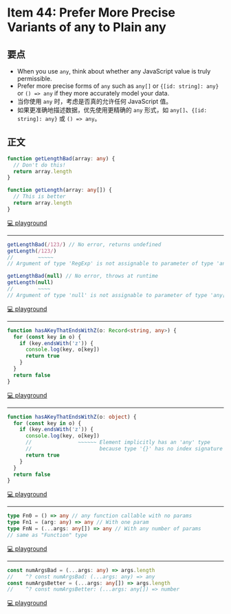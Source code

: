 # Item 44: Prefer More Precise Variants of any to Plain any

## 要点

- When you use `any`, think about whether any JavaScript value is truly permissible.
- Prefer more precise forms of `any` such as `any[]` or `{[id: string]: any}` or `() => any` if they more accurately model your data.
- 当你使用 `any` 时，考虑是否真的允许任何 JavaScript 值。
- 如果更准确地描述数据，优先使用更精确的 `any` 形式，如 `any[]`、`{[id: string]: any}` 或 `() => any`。

## 正文

```ts
function getLengthBad(array: any) {
  // Don't do this!
  return array.length
}

function getLength(array: any[]) {
  // This is better
  return array.length
}
```

[💻 playground](https://www.typescriptlang.org/play/?ts=5.4.5#code/GYVwdgxgLglg9mABAcwKZQDKrMqALAIQEMATACiICdKiBPALkSLFoEpEBvRRAeh8QAiCAORREJOInwwAzgEIAUN0roQlJFRq0AdABtsuPAG4FAXwULQkWAhTosOfBWp1GzWgG0Auuy69+ACp4soghAEboUKiUSogqUGoaLjr6jsZmCkA)

---

```ts
getLengthBad(/123/) // No error, returns undefined
getLength(/123/)
//        ~~~~~
// Argument of type 'RegExp' is not assignable to parameter of type 'any[]'.

getLengthBad(null) // No error, throws at runtime
getLength(null)
//        ~~~~
// Argument of type 'null' is not assignable to parameter of type 'any[]'.
```

[💻 playground](https://www.typescriptlang.org/play/?ts=5.4.5#code/GYVwdgxgLglg9mABAcwKZQDKrMqALAIQEMATACiICdKiBPALkSLFoEpEBvRRAeh8QAiCAORREJOInwwAzgEIAUN0roQlJFRq0AdABtsuPAG4FAXwULQkWAhTosOfBWp1GzWgG0Auuy69+ACp4soghAEboUKiUSogqUGoaLjr6jsZmCmiYBvjE5DwAjABMAMw8rEbcfIgAcpLRlHCUADRxquoyiOAkqMAwYKgkmfY5eGSFpeUm1dyz3AB+i4sK1QCClMggALbYYnDAUrQADqiIwgBKqMgAogAeR8KhnWBwYkQyMjDIYERh+lKSI5UIg7KKURD7Q4nM7ubzCbQWLIOQx5MhgEC6XQVKr8OqIBpNVr4RoAd06RDElHAsB2w2yaTRGKx034c1mS3mK34602OzAewOUGOp2E6MxjxCLzeHy+Pz+pyggOBoOiEMFwphLDhCKAA)

---

```ts
function hasAKeyThatEndsWithZ(o: Record<string, any>) {
  for (const key in o) {
    if (key.endsWith('z')) {
      console.log(key, o[key])
      return true
    }
  }
  return false
}
```

[💻 playground](https://www.typescriptlang.org/play/?ts=5.4.5#code/GYVwdgxgLglg9mABAcwKZQDKrMqALAIQEMATACiICdKiBPALkSLFoEpEBvRRAeh8QAiCAORREJOInwwAzgEIAUN0roQlJFRq0AdABtsuPAG4FAXwULQkWAhTosOfBWp1GzWgG0Auuy69+ACp4soghAEboUKiUSogqUGoaLjr6jsZmluDQ8Eh4RDIAggDSqLRBRFAAomAkMgDqMPgAWmRwjABKqBBwlCQAPDJQlDA4ADRMLAB8vrHAPYhk3WCDiADWpaFIcDPc3DDAC+s62LUNTsIAXsKsO7vcSzJw+npwyGRH43AeRz4md8qqdRSSggVB-XbmbiQuKApDAIi6GRgjJAA)

---

```ts
function hasAKeyThatEndsWithZ(o: object) {
  for (const key in o) {
    if (key.endsWith('z')) {
      console.log(key, o[key])
      //               ~~~~~~ Element implicitly has an 'any' type
      //                      because type '{}' has no index signature
      return true
    }
  }
  return false
}
```

[💻 playground](https://www.typescriptlang.org/play/?ts=5.4.5#code/GYVwdgxgLglg9mABAcwKZQDKrMqALAIQEMATACiICdKiBPALkSLFoEpEBvRRAeh8QAiCAORREJOInwwAzgEIAUN0roQlJFRq0AdABtsuPAG4FAXwULQkWAhTosOfBWp1GzWgG0Auuy69+ACp4soghAEboUKiUSogqUGoaLjr6jsZmluDQ8Eh4RDIAggDSqLRBRFAAomAkMgDqMPgAWmRwjHBhAFao0L6xwHCUiGQQCDJiANaloUhwfdzcMMDDUzrYtQ1OwgBewqzzC9yjYDJw+npwyGSrADSIcB6rPiaH3HyvH4cAfj+-iJX6AC22DEMEBAAddDAII1dLREHkZEwkMJ3MIpLRwahYod3p98R8IhAiCAZKgMVjEMIOKZ0YjEGBJDAaqgAB6IGQwZBgCpqbEfeKJKSUECoF4LczcSVxVTqRDAIi6MkmcxAA)

---

```ts
type Fn0 = () => any // any function callable with no params
type Fn1 = (arg: any) => any // With one param
type FnN = (...args: any[]) => any // With any number of params
// same as "Function" type
```

[💻 playground](https://www.typescriptlang.org/play/?ts=5.4.5#code/GYVwdgxgLglg9mABAcwKZQDKrMqALAIQEMATACiICdKiBPALkSLFoEpEBvRRAeh8QAiCAORREJOInwwAzgEIAUN0roQlJFRq0AdABtsuPAG4FAXwULQkWAhTosOfBWp1GzWgG0Auuy69+ACp4soghAEboUKiUSogqUGoaLjr6jsZmClC0AA6oiABiYAAMiAC8iGTspQB8TCxG3Hx1tIhW0PBIEES6ukRh+ogA7jD4iGCS2VREALYymTl5hQCMZRVUyG4sVbXuDf6IAOojeIgIeZM00-O5BWAAcqtk2s-rMpuePmU79Y38R6PuMYgaYRSinYCIC4zObcWFw+EIxFI36IGQzPJEGSIABE+XA7QQ2KkCwUQA)

---

```ts
const numArgsBad = (...args: any) => args.length
//    ^? const numArgsBad: (...args: any) => any
const numArgsBetter = (...args: any[]) => args.length
//    ^? const numArgsBetter: (...args: any[]) => number
```

[💻 playground](https://www.typescriptlang.org/play/?ts=5.4.5#code/GYVwdgxgLglg9mABAcwKZQDKrMqALAIQEMATACiICdKiBPALkSLFoEpEBvRRAeh8QAiCAORREJOInwwAzgEIAUN0roQlJFRq0AdABtsuPAG4FAXwULQkWAhTosOfBWp1GzWgG0Auuy69+ACp4soghAEboUKiUSogqUGoaLjr6jsZmChAIMmJgIAC2AIKUyDLEJIgAvIhk2nVUpW4s7JUAfEwlMnoG+CZ83NwAegD8iFlgOYh5RZ3ljLX1nU1sVe3umdm5BcWlBJHRVTV12g0yy94ta53daX38AyNjm1Pbs-uU88en5z6rL-kRGJAA)
